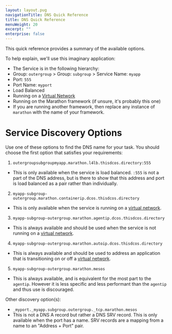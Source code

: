 ```yaml
---
layout: layout.pug
navigationTitle: DNS Quick Reference
title: DNS Quick Reference
menuWeight: 20
excerpt: ""
enterprise: false
---
```

<!-- This source repo for this topic is https://github.com/dcos/dcos-docs -->

This quick reference provides a summary of the available options.

To help explain, we'll use this imaginary application:

* The Service is in the following hierarchy: 
 * Group: `outergroup` > Group: `subgroup` > Service Name: `myapp`
* Port: `555` 
 * Port Name: `myport`
 * Load Balanced
* Running on a [Virtual Network](/1.10/networking/load-balancing-vips/virtual-networks/)
* Running on the Marathon framework (if unsure, it's probably this one) 
 * If you are running another framework, then replace any instance of `marathon` with the name of your framework.

# Service Discovery Options

Use one of these options to find the DNS name for your task. You should choose the first option that satisfies your requirements:

1. `outergroupsubgroupmyapp.marathon.l4lb.thisdcos.directory:555` 
 * This is only available when the service is load balanced. `:555` is not a part of the DNS address, but is there to show that this address and port is load balanced as a pair rather than individually.
2. `myapp-subgroup-outergroup.marathon.containerip.dcos.thisdcos.directory` 
 * This is only available when the service is running on a [virtual network](/1.10/networking/load-balancing-vips/virtual-networks/).
3. `myapp-subgroup-outergroup.marathon.agentip.dcos.thisdcos.directory` 
 * This is always available and should be used when the service is not running on a [virtual network](/1.10/networking/load-balancing-vips/virtual-networks/).
4. `myapp-subgroup-outergroup.marathon.autoip.dcos.thisdcos.directory` 
 * This is always available and should be used to address an application that is transitioning on or off a [virtual network](/1.10/networking/load-balancing-vips/virtual-networks/).
5. `myapp-subgroup-outergroup.marathon.mesos` 
 * This is always available, and is equivalent for the most part to the `agentip`. However it is less specific and less performant than the `agentip` and thus use is discouraged.

Other discovery option(s):

* `_myport._myapp.subgroup.outergroup._tcp.marathon.mesos` 
 * This is not a DNS A record but rather a DNS SRV record. This is only available when the port has a name. SRV records are a mapping from a name to an "Address + Port" pair.